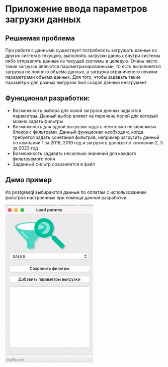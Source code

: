 # Приложение ввода параметров загрузки данных

## Решаемая проблема
При работе с данными существует потребность загружать данные из других систем в текущую, выполнять загрузки данных внутри системы либо отправлять данные из текущей системы в целевую. Очень часто такие загрузки являются параметризированными, то есть выполняется загрузка не полного объема данных, а загрузка ограниченого некими параметрами объема данных. Для того, чтобы задавать такие параметры для разных выгрузок был создал данный инструмент.

## Функционал разработки:
* Возможность выбора для какой загрузки данных задаются параметры. Данный выбор влияет на перечень полей для который можно задать фильтры
* Возможность для одной выгрузки задать несколько независимых блоков с фильтрами. Данный функционал необходим, когда требуется задать сочетания фильтров, например загрузить данный по компании 1 за 2018, 2019 год и загрузить данные по компании 2, 3 за 2023 год
* Возможность задавать несколько значений для каждого фильтруемого поля
* Заданный фильтр сохраняется в файл

## Демо пример
Из postgresql выбираются данные по оплатам с использованием фильтров настроенных при помощи данной разработки

![Alt text](demo.gif)
